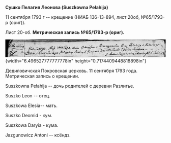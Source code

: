 **Сушко Пелагия Леонова (Suszkowna Pełahija)**

11 сентября 1793 г -- крещение (НИАБ 136-13-894, лист 20об, №65/1793-р
(ориг)).

Лист 20-об. **Метрическая запись №65/1793-р (ориг).**

![](./media/9aa3b1610d012d0d94798c58ee76d7ebeb402027.png){width="6.496527777777778in"
height="0.7174409448818898in"}

Дедиловичская Покровская церковь. 11 сентября 1793 года. Метрическая
запись о крещении.

Suszkowna Pełahija -- дочь родителей с деревни Разлитье.

Suszko Leon -- отец.

Suszkowa Elesia-- мать.

Suszko Deomid - кум.

Suszkowa Daryia - кума.

Jazgunowicz Antoni -- ксёндз.
